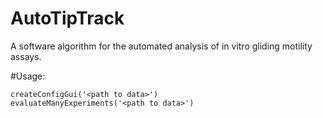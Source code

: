 # AutoTipTrack
A software algorithm for the automated analysis of in vitro gliding motility assays.

#Usage:
```
createConfigGui('<path to data>')
evaluateManyExperiments('<path to data>')
```